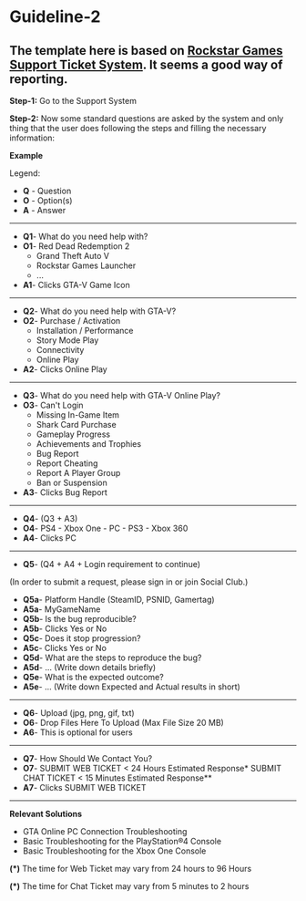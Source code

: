 Guideline-2
===========

The template here is based on [Rockstar Games Support Ticket System](https://support.rockstargames.com/). It seems a good way of reporting.
------------------------------------------------------------------------------------------------

**Step-1:** Go to the Support System

**Step-2:** Now some standard questions are asked by the system and only thing that the user does following the steps and filling the necessary information:

  **Example**

Legend:
- **Q** - Question
- **O** - Option(s)
- **A** - Answer
-------------------------------------
- **Q1**- What do you need help with?
- **O1**- Red Dead Redemption 2
     - Grand Theft Auto V
     - Rockstar Games Launcher
     - ...
- **A1**- Clicks GTA-V Game Icon
-------------------------------------
- **Q2**- What do you need help with GTA-V?
- **O2**- Purchase / Activation
   - Installation / Performance
   - Story Mode Play
   - Connectivity
   - Online Play
- **A2**- Clicks Online Play
-------------------------------------
- **Q3**- What do you need help with GTA-V Online Play?
- **O3**- Can't Login
   - Missing In-Game Item
   - Shark Card Purchase
   - Gameplay Progress
   - Achievements and Trophies
   - Bug Report
   - Report Cheating
   - Report A Player Group
   - Ban or Suspension
- **A3**- Clicks Bug Report
-------------------------------------
- **Q4**- (Q3 + A3)
- **O4**- PS4
        - Xbox One
        - PC
        - PS3
        - Xbox 360
- **A4**- Clicks PC
-------------------------------------
- **Q5**- (Q4 + A4 + Login requirement to continue)

(In order to submit a request, please sign in or join Social Club.)
          
  - **Q5a**- Platform Handle (SteamID, PSNID, Gamertag)
  - **A5a**- MyGameName
  - **Q5b**- Is the bug reproducible?
  - **A5b**- Clicks Yes or No
  - **Q5c**- Does it stop progression?
  - **A5c**- Clicks Yes or No
  - **Q5d**- What are the steps to reproduce the bug?
  - **A5d**- ... (Write down details briefly)
  - **Q5e**- What is the expected outcome?
  - **A5e**- ... (Write down Expected and Actual results in short)
-------------------------------------
- **Q6**- Upload (jpg, png, gif, txt)
- **O6**- Drop Files Here To Upload
          (Max File Size 20 MB)
- **A6**- This is optional for users
-------------------------------------
- **Q7**- How Should We Contact You?
- **O7**- SUBMIT WEB TICKET < 24 Hours Estimated Response*
          SUBMIT CHAT TICKET < 15 Minutes Estimated Response**
- **A7**- Clicks SUBMIT WEB TICKET
-------------------------------------
  **Relevant Solutions**
- GTA Online PC Connection Troubleshooting
- Basic Troubleshooting for the PlayStation®4 Console
- Basic Troubleshooting for the Xbox One Console

**(\*)**  The time for Web Ticket may vary from 24 hours to 96 Hours

**(\*)** The time for Chat Ticket may vary from 5 minutes to 2 hours
